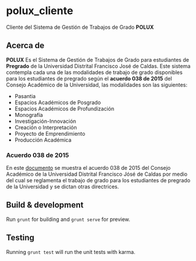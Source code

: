 # polux_cliente
Cliente del Sistema de Gestión de Trabajos de Grado **POLUX**

## Acerca de
**POLUX** Es el Sistema de Gestión de Trabajos de Grado para estudiantes de **Pregrado** de la Universidad Distrital Francisco José de Caldas. Este sistema contempla cada una de las modalidades de trabajo de grado disponibles para los estudiantes de pregrado según el **acuerdo 038 de 2015** del Consejo Académico de la Universidad, las modalidades son las siguientes: 
- Pasantia
- Espacios Académicos de Posgrado
- Espacios Académicos de Profundización
- Monografía
- Investigación-Innovación
- Creación o Interpretación
- Proyecto de Emprendimiento
- Producción Académica

### Acuerdo 038 de 2015
En este [documento](./app/documentos/acuerdo_2015-038.pdf) se muestra el acuerdo 038 de 2015 del Consejo Académico  de la Universidad Distrital Francisco Jósé de Caldas por medio del cual se reglamenta el trabajo de grado para los estudiantes de pregrado de la Universidad y se dictan otras directrices.

## Build & development

Run `grunt` for building and `grunt serve` for preview.

## Testing

Running `grunt test` will run the unit tests with karma.
